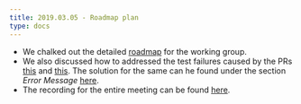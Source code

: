```yaml
---
title: 2019.03.05 - Roadmap plan
type: docs
---
```

- We chalked out the detailed [roadmap][roadmap] for the working group.
- We also discussed how to addressed the test failures caused by the PRs [this][pr1] and [this][pr2]. The solution for the same can he found under the section *Error Message* [here][solution].
- The recording for the entire meeting can be found [here][video].

[roadmap]: https://paper.dropbox.com/doc/RFC-2229-Roadmap--AYuUod8hbXrktRttb95fprjHAg-cJKrePDCZR54T5kVbuoQk
[pr1]: https://github.com/blitzerr/rust/commit/4a02c5b487dd7cf1973208e32af22397122e67f4
[pr2]: https://github.com/blitzerr/rust/commit/64d0145d19e5eeed73d877186ccf12345ba02f95
[solution]: https://paper.dropbox.com/doc/RFC-2229-Roadmap--AYwi6_4~admWUd2_wspjZx8ZAg-cJKrePDCZR54T5kVbuoQk#:uid=916240896182703889444600&h2=Error-message
[video]: https://www.youtube.com/watch?v=UTXOptVMuIc

